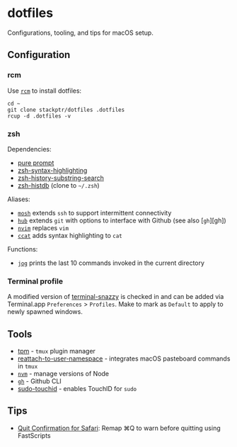 # dotfiles

Configurations, tooling, and tips for macOS setup.

## Configuration

### rcm

Use [`rcm`][rcm] to install dotfiles:

```
cd ~
git clone stackptr/dotfiles .dotfiles
rcup -d .dotfiles -v
```

### zsh

Dependencies:

- [pure prompt][pure]
- [zsh-syntax-highlighting][zsh-highlight]
- [zsh-history-substring-search][zsh-search]
- [zsh-histdb][zsh-histdb] (clone to `~/.zsh`)

Aliases:

- [`mosh`][mosh] extends `ssh` to support intermittent connectivity
- [`hub`][hub] extends `git` with options to interface with Github (see also [`gh`][gh])
- [`nvim`][neovim] replaces `vim`
- [`ccat`][ccat] adds syntax highlighting to `cat`

Functions:

- [`jog`][jog] prints the last 10 commands invoked in the current directory

### Terminal profile

A modified version of [terminal-snazzy][snazzy] is checked in and can be added via Terminal.app `Preferences` > `Profiles`. Make to mark as `Default` to apply to newly spawned windows.

## Tools

- [tpm][tpm] - `tmux` plugin manager
- [reattach-to-user-namespace][tmux-reattach] - integrates macOS pasteboard commands in `tmux`
- [`nvm`][nvm] - manage versions of Node
- [`gh`][gh-cli] - Github CLI
- [sudo-touchid][sudo-touchid] - enables TouchID for `sudo`

## Tips

- [Quit Confirmation for Safari][quit-safari]: Remap ⌘Q to warn before quitting using FastScripts

[rcm]: https://github.com/thoughtbot/rcm
[pure]: https://github.com/sindresorhus/pure
[zsh-highlight]: https://github.com/zsh-users/zsh-syntax-highlighting
[zsh-search]: https://github.com/zsh-users/zsh-history-substring-search
[zsh-histdb]: https://github.com/larkery/zsh-histdb
[mosh]: https://mosh.org
[hub]: https://hub.github.com
[gh-cli]: https://github.com/cli/cli
[neovim]: https://neovim.io
[ccat]: https://github.com/jingweno/ccat
[jog]: https://news.ycombinator.com/item?id=29154942&utm_term=comment
[snazzy]: https://github.com/sindresorhus/terminal-snazzy
[tpm]: https://github.com/tmux-plugins/tpm
[tmux-reattach]: https://github.com/ChrisJohnsen/tmux-MacOSX-pasteboard
[nvm]: https://github.com/nvm-sh/nvm
[sudo-touchid]: https://github.com/artginzburg/sudo-touchid#readme
[quit-safari]: https://daringfireball.net/2020/01/quit_confirmation_for_safari_on_macos
